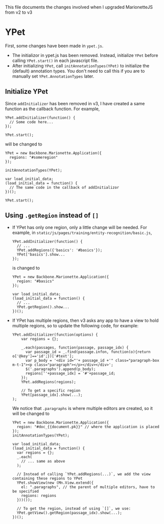This file documents the changes involved when I upgraded MarionetteJS from v2 to v3

# YPet

First, some changes have been made in `ypet.js`.

  * The initializor in ypet.js has been removed. Instead, initialize `YPet` before calling `YPet.start()` in each javascript file.
  * After initializing `YPet`, call `initAnnotationTypes(YPet)` to initialize the (default) annotation types. You don't need to call this if you are to manually set `YPet.AnnotationTypes` later.
  
## Initialize YPet

Since `addInitializer` has been removed in v3, I have created a same function as the callback function. For example,

```
YPet.addInitializer(function() {
  // Some code here...
});

YPet.start();
```

will be changed to

```
YPet = new Backbone.Marionette.Application({
  regions: "#someregion"
});

initAnnotationTypes(YPet);

var load_initial_data;
(load_initial_data = function() {
  // The same code in the callback of addInitializor
})();

YPet.start();
```

## Using `.getRegion` instead of `[]`

* If YPet has only one region, only a little change will be needed. For example, in `static/js/pages/training/entity-recognition/basic.js`,

  ```
  YPet.addInitializer(function() {
    // ...
    YPet.addRegions({'basics': '#basics'});
    YPet['basics'].show...
  });
  ```
  
  is changed to
  
  ```
  YPet = new Backbone.Marionette.Application({
    region: "#basics"
  });
  
  var load_initial_data;
  (load_initial_data = function() {
    // ...
    YPet.getRegion().show...
  })();
  ```
 
* If YPet has multiple regions, then v3 asks any app to have a view to hold multiple regions, so to update the following code, for example:

  ```
  YPet.addInitializer(function(options) {    
      var regions = {};

      _.each(passages, function(passage, passage_idx) {
        var passage_id = _.find(passage.infon, function(o){return o['@key']=='id';})['#text'];
        var p_body = '<div id="'+ passage_id +'" class="paragraph-box m-t-1"><p class="paragraph"></p></div></div>';
        $('.paragraphs').append(p_body);
        regions[''+passage_idx] = '#'+passage_id;
      });
      YPet.addRegions(regions);

      // To get a specific region
      YPet[passage_idx].show(...);
  );
  ```
  
  We notice that `.paragraphs` is where multiple editors are created, so it will be changed to
  
  ```
  YPet = new Backbone.Marionette.Application({
    region: "#doc_{{document.pk}}" // where the application is placed
  });
  initAnnotationTypes(YPet);
  
  var load_initial_data;
  (load_initial_data = function() {
    var regions = {};
    _.each(
      // ... same as above
    );
    
    // Instead of calling `YPet.addRegions(...)`, we add the view containing these regions to YPet
    YPet.showView(new (Mn.View.extend({
      el: ".paragraphs", // the parent of multiple editors, have to be specified
      regions: regions
    }))());
    
    // To get the region, instead of using `[]`, we use:
    YPet.getView().getRegion(passage_idx).show(...);
  })();
  ```
